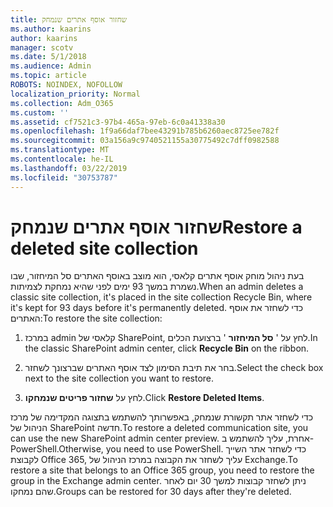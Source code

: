 ```yaml
---
title: שחזור אוסף אתרים שנמחק
ms.author: kaarins
author: kaarins
manager: scotv
ms.date: 5/1/2018
ms.audience: Admin
ms.topic: article
ROBOTS: NOINDEX, NOFOLLOW
localization_priority: Normal
ms.collection: Adm_O365
ms.custom: ''
ms.assetid: cf7521c3-97b4-465a-97eb-6c0a41338a30
ms.openlocfilehash: 1f9a66daf7bee43291b785b6260aec8725ee782f
ms.sourcegitcommit: 03a156a9c9740521155a30775492c7dff0982588
ms.translationtype: MT
ms.contentlocale: he-IL
ms.lasthandoff: 03/22/2019
ms.locfileid: "30753787"
---
```

# <a name="restore-a-deleted-site-collection"></a><span data-ttu-id="edc2a-102">שחזור אוסף אתרים שנמחק</span><span class="sxs-lookup"><span data-stu-id="edc2a-102">Restore a deleted site collection</span></span>

<span data-ttu-id="edc2a-103">בעת ניהול מוחק אוסף אתרים קלאסי, הוא מוצב באוסף האתרים סל המיחזור, שבו נשמרת במשך 93 ימים לפני שהיא נמחקת לצמיתות.</span><span class="sxs-lookup"><span data-stu-id="edc2a-103">When an admin deletes a classic site collection, it's placed in the site collection Recycle Bin, where it's kept for 93 days before it's permanently deleted.</span></span> <span data-ttu-id="edc2a-104">כדי לשחזר את אוסף האתרים:</span><span class="sxs-lookup"><span data-stu-id="edc2a-104">To restore the site collection:</span></span>
  
1. <span data-ttu-id="edc2a-105">במרכז admin קלאסי של SharePoint, לחץ על ' **סל המיחזור** ' ברצועת הכלים.</span><span class="sxs-lookup"><span data-stu-id="edc2a-105">In the classic SharePoint admin center, click **Recycle Bin** on the ribbon.</span></span> 
    
2. <span data-ttu-id="edc2a-106">בחר את תיבת הסימון לצד אוסף האתרים שברצונך לשחזר.</span><span class="sxs-lookup"><span data-stu-id="edc2a-106">Select the check box next to the site collection you want to restore.</span></span>
    
3. <span data-ttu-id="edc2a-107">לחץ על **שחזור פריטים שנמחקו**.</span><span class="sxs-lookup"><span data-stu-id="edc2a-107">Click **Restore Deleted Items**.</span></span>
    
<span data-ttu-id="edc2a-108">כדי לשחזר אתר תקשורת שנמחק, באפשרותך להשתמש בתצוגה המקדימה של מרכז הניהול של SharePoint חדשה.</span><span class="sxs-lookup"><span data-stu-id="edc2a-108">To restore a deleted communication site, you can use the new SharePoint admin center preview.</span></span> <span data-ttu-id="edc2a-109">אחרת, עליך להשתמש ב- PowerShell.</span><span class="sxs-lookup"><span data-stu-id="edc2a-109">Otherwise, you need to use PowerShell.</span></span> <span data-ttu-id="edc2a-110">כדי לשחזר אתר השייך לקבוצת Office 365, עליך לשחזר את הקבוצה במרכז הניהול של Exchange.</span><span class="sxs-lookup"><span data-stu-id="edc2a-110">To restore a site that belongs to an Office 365 group, you need to restore the group in the Exchange admin center.</span></span> <span data-ttu-id="edc2a-111">ניתן לשחזר קבוצות למשך 30 יום לאחר שהם נמחקו.</span><span class="sxs-lookup"><span data-stu-id="edc2a-111">Groups can be restored for 30 days after they're deleted.</span></span>
  

